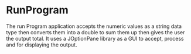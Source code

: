 # RunProgram
The run Program application accepts the numeric values as a string data type then converts them into a double  to sum them up then gives the user the output total. It uses a JOptionPane library as a GUI to accept, process  and for displaying the output.
